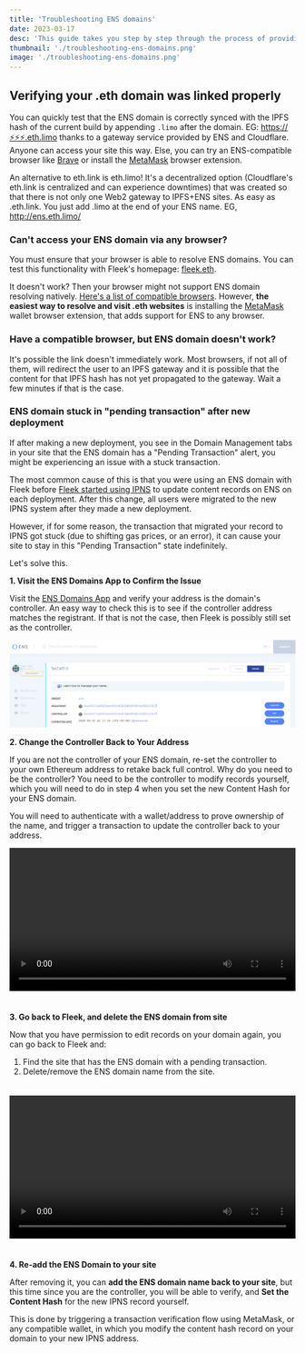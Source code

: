 ```yaml
---
title: 'Troubleshooting ENS domains'
date: 2023-03-17
desc: 'This guide takes you step by step through the process of providing a unique hostname, creating a Content Acceleration Zone, and configuring domain settings.'
thumbnail: './troubleshooting-ens-domains.png'
image: './troubleshooting-ens-domains.png'
---
```


## Verifying your .eth domain was linked properly

You can quickly test that the ENS domain is correctly synced with the IPFS hash of the current build by appending `.limo` after the domain. EG: [https://⚡⚡⚡.eth.limo](https://xn--57haa.eth.limo/) thanks to a gateway service provided by ENS and Cloudflare. Anyone can access your site this way. Else, you can try an ENS-compatible browser like [Brave](https://brave.com/) or install the [MetaMask](https://metamask.io/) browser extension.

An alternative to eth.link is eth.limo! It's a decentralized option (Cloudflare's eth.link is centralized and can experience downtimes) that was created so that there is not only one Web2 gateway to IPFS+ENS sites. As easy as .eth.link. You just add .limo at the end of your ENS name. EG, http://ens.eth.limo/

### Can't access your ENS domain via any browser?

You must ensure that your browser is able to resolve ENS domains. You can test this functionality with Fleek's homepage: [fleek.eth](https://app.ens.domains/fleek.eth).

It doesn't work? Then your browser might not support ENS domain resolving natively. [Here's a list of compatible browsers](<https://medium.com/the-ethereum-name-service/all-the-ways-you-can-surf-the-decentralized-web-today-bf8e7a42fa27#:~:text=There%20are%20at%20least%20five,and%20Unstoppable%20Browser%20(desktop)>). However, **the easiest way to resolve and visit .eth websites** is installing the [MetaMask](https://metamask.io/) wallet browser extension, that adds support for ENS to any browser.

### Have a compatible browser, but ENS domain doesn't work?

It's possible the link doesn't immediately work. Most browsers, if not all of them, will redirect the user to an IPFS gateway and it is possible that the content for that IPFS hash has not yet propagated to the gateway. Wait a few minutes if that is the case.

### ENS domain stuck in "pending transaction" after new deployment

If after making a new deployment, you see in the Domain Management tabs in your site that the ENS domain has a "Pending Transaction" alert, you might be experiencing an issue with a stuck transaction.

The most common cause of this is that you were using an ENS domain with Fleek before [Fleek started using IPNS](https://blog.fleek.co/posts/ens-now-on-ipns-hash-updates) to update content records on ENS on each deployment. After this change, all users were migrated to the new IPNS system after they made a new deployment.

However, if for some reason, the transaction that migrated your record to IPNS got stuck (due to shifting gas prices, or an error), it can cause your site to stay in this "Pending Transaction" state indefinitely.

Let's solve this.

**1. Visit the ENS Domains App to Confirm the Issue**

Visit the [ENS Domains App](https://app.ens.domains/) and verify your address is the domain's controller. An easy way to check this is to see if the controller address matches the registrant. If that is not the case, then Fleek is possibly still set as the controller.

![registrant image](./registrant.png)

**2. Change the Controller Back to Your Address**

If you are not the controller of your ENS domain, re-set the controller to your own Ethereum address to retake back full control. Why do you need to be the controller? You need to be the controller to modify records yourself, which you will need to do in step 4 when you set the new Content Hash for your ENS domain.

You will need to authenticate with a wallet/address to prove ownership of the name, and trigger a transaction to update the controller back to your address.

<video width="100%" height="auto" autoplay loop style="margin-bottom:20px;">
  <source src="change-controller.mp4" type="video/mp4">
</video>

**3. Go back to Fleek, and delete the ENS domain from site**

Now that you have permission to edit records on your domain again, you can go back to Fleek and:

1. Find the site that has the ENS domain with a pending transaction.
2. Delete/remove the ENS domain name from the site.

<video width="100%" height="auto" autoplay loop style="margin:20px 0;">
  <source src="ens-remove.mp4" type="video/mp4">
</video>

**4. Re-add the ENS Domain to your site**

After removing it, you can **add the ENS domain name back to your site**, but this time since you are the controller, you will be able to verify, and **Set the Content Hash** for the new IPNS record yourself.

This is done by triggering a transaction verification flow using MetaMask, or any compatible wallet, in which you modify the content hash record on your domain to your new IPNS address.
